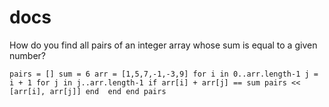 # docs

How do you find all pairs of an integer array whose sum is equal to a given number?

`pairs = []
sum = 6
arr = [1,5,7,-1,-3,9]
for i in 0..arr.length-1
  j = i + 1
  for j in j..arr.length-1
    if arr[i] + arr[j] == sum
      pairs << [arr[i], arr[j]]
    end 
  end
end
pairs`
